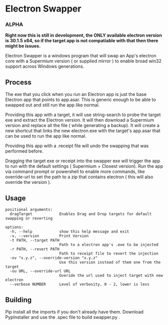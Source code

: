 # Electron Swapper 

### ALPHA 

**Right now this is still in development, the ONLY available electron version is 30.1.5 x64, so if the target app is not compatiable with that then there might be issues.**

Electron Swapper is a windows program that will swap an App's electron core with a Supermium version ( or supplied mirror ) to enable broad win32 support across Windows generations. 

## Process

The exe that you click when you run an Electron app is just the base Electron app that points to app.asar. This is generic enough to be able to swapped out and still run the app like normal. 

Providing this app with a target, it will use string-search to probe the target exe and extract the Electron version. It will then download a Supermium version and replace all the file ( while generating a backup). It will create a new shortcut that links the new electron.exe with the target's app.asar that can be used to run the app like normal. 

Providing this app with a .receipt file will undo the swapping that was performed before. 

Dragging the target exe or receipt into the swapper exe will trigger the app to run with the default settings ( Supermium + Closest version). Run the app via command prompt or powershell to enable more commands, like override-url to set the path to a zip that contains electron ( this will also override the version ). 

## Usage

```
positional arguments:
  dragTarget            Enables Drag and Drop targets for default swapping or reverting

options:
  -h, --help            show this help message and exit
  -v, --version         Print Version
  -t PATH, --target PATH
                        Path to a electron app's .exe to be injected
  -r PATH, --revert PATH
                        Path to receipt file to revert the injection
  -ov "x.y.z", --override-version "x.y.z"
                        Use this version instead of them one from the target
  -ou URL, --override-url URL
                        Overide the url used to inject target with new electron
  --verbose NUMBER      Level of verbosity, 0 - 2, lower is less
```

## Building

Pip install all the imports if you don't already have them. Download PypInstaller and use the .spec file to build swapper.py .
